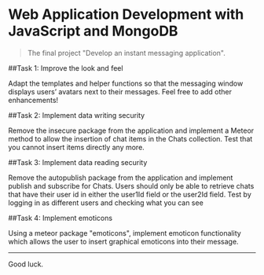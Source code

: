 # Web Application Development with JavaScript and MongoDB
> The final project "Develop an instant messaging application".

##Task 1: Improve the look and feel

Adapt the templates and helper functions so that the messaging window displays users’ avatars next to their messages. Feel free to add other enhancements!

##Task 2: Implement data writing security

Remove the insecure package from the application and implement a Meteor method to allow the insertion of chat items in the Chats collection. Test that you cannot insert items directly any more.

##Task 3: Implement data reading security

Remove the autopublish package from the application and implement publish and subscribe for Chats. Users should only be able to retrieve chats that have their user id in either the user1Id field or the user2Id field. Test by logging in as different users and checking what you can see

##Task 4: Implement emoticons

Using a meteor package "emoticons", implement emoticon functionality which allows the user to insert graphical emoticons into their message.

---
 Good luck.